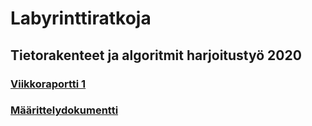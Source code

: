# Labyrinttiratkoja

## Tietorakenteet ja algoritmit harjoitustyö 2020

### [Viikkoraportti 1](https://github.com/fannif/labyrinttiratkoja/dokumentaatio/viikkoraportti1.md)

### [Määrittelydokumentti](https://github.com/fannif/labyrinttiratkoja/dokumentaatio/maarittelydokumentti.md)
